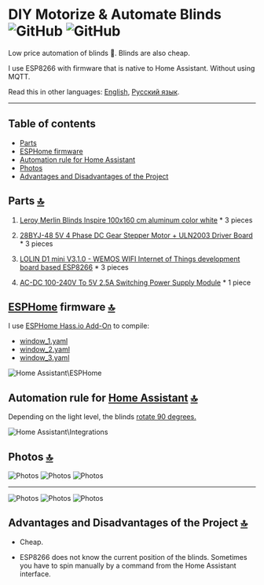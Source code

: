 # DIY Motorize & Automate Blinds ![GitHub](https://img.shields.io/github/license/empenoso/diy-cheap-automated-blinds) ![GitHub](https://img.shields.io/badge/labor%20hours-1%20day-orange)

Low price automation of blinds :electric_plug:. Blinds are also cheap.

I use ESP8266 with firmware that is native to Home Assistant. Without using MQTT.

Read this in other languages: [English](README.md), [Русский язык](README.ru.md).

_______________

## Table of contents
- [Parts](https://github.com/empenoso/diy-cheap-automated-blinds#parts-top)
- [ESPHome firmware](https://github.com/empenoso/diy-cheap-automated-blinds#esphome-firmware-top)
- [Automation rule for Home Assistant](https://github.com/empenoso/diy-cheap-automated-blinds#automation-rule-for-home-assistant-top)
- [Photos](https://github.com/empenoso/diy-cheap-automated-blinds#photos-top)
- [Advantages and Disadvantages of the Project](https://github.com/empenoso/diy-cheap-automated-blinds/blob/master/README.md#advantages-and-disadvantages-of-the-project-top)

## Parts [:top:](https://github.com/empenoso/diy-cheap-automated-blinds#diy-motorize--automate-blinds--)
1. [Leroy Merlin Blinds Inspire 100x160 cm aluminum color white](https://perm.leroymerlin.ru/product/zhalyuzi-inspire-100h160-sm-alyuminiy-cvet-belyy-16262144/) * 3 pieces

2. [28BYJ-48 5V 4 Phase DC Gear Stepper Motor + ULN2003 Driver Board](https://www.aliexpress.com/item/32896006818.html) * 3 pieces

3. [LOLIN D1 mini V3.1.0 - WEMOS WIFI Internet of Things development board based ESP8266](https://www.aliexpress.com/item/32529101036.html) * 3 pieces

4. [AC-DC 100-240V To 5V 2.5A Switching Power Supply Module](https://www.aliexpress.com/item/32898716031.html) * 1 piece

## [ESPHome](https://esphome.io/components/stepper/index.html) firmware [:top:](https://github.com/empenoso/diy-cheap-automated-blinds#diy-motorize--automate-blinds--)
 
I use [ESPHome Hass.io Add-On](https://github.com/esphome/hassio) to compile:
- [window_1.yaml](window_1.yaml)
- [window_2.yaml](window_2.yaml)
- [window_3.yaml](window_3.yaml)

![Home Assistant\ESPHome](ESPHome.png)

## Automation rule for [Home Assistant](https://www.home-assistant.io/docs/automation/) [:top:](https://github.com/empenoso/diy-cheap-automated-blinds#diy-motorize--automate-blinds--)

Depending on the light level, the blinds [rotate 90 degrees.](automations.yaml)

![Home Assistant\Integrations](Home%20Assistant_integrations.png)

## Photos [:top:](https://github.com/empenoso/diy-cheap-automated-blinds#diy-motorize--automate-blinds--)
![Photos](/IMG_20191119_165431.jpg)
![Photos](/IMG_20191026_101100.jpg)
![Photos](/IMG_20191026_103251.jpg)

_____

![Photos](/IMG_20191119_165431.jpg)
![Photos](/IMG_20191119_165528.jpg)
![Photos](/IMG_20191119_165636.jpg)

## Advantages and Disadvantages of the Project [:top:](https://github.com/empenoso/diy-cheap-automated-blinds#diy-motorize--automate-blinds--)
+ Cheap.
- ESP8266 does not know the current position of the blinds. Sometimes you have to spin manually by a command from the Home Assistant interface.
